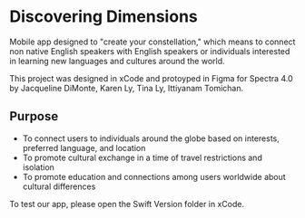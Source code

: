 # Discovering Dimensions

Mobile app designed to "create your constellation," which means to connect non native English speakers with English speakers or individuals interested in learning new languages and cultures around the world.

This project was designed in xCode and protoyped in Figma for Spectra 4.0 by Jacqueline DiMonte, Karen Ly, Tina Ly, Ittiyanam Tomichan. 

## Purpose


- To connect users to individuals around the globe based on interests, preferred language, and location
- To promote cultural exchange in a time of travel restrictions and isolation
- To promote education and connections among users worldwide about cultural differences

To test our app, please open the Swift Version folder in xCode.
